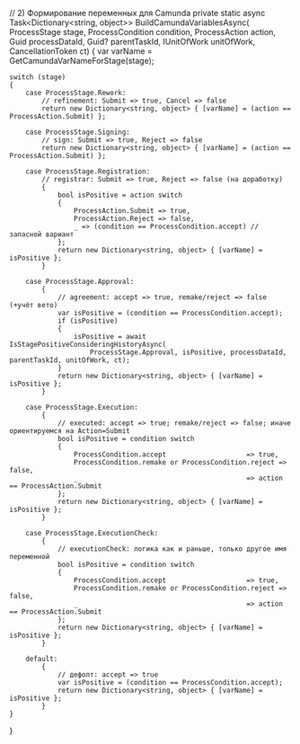 // 2) Формирование переменных для Camunda
private static async Task<Dictionary<string, object>> BuildCamundaVariablesAsync(
    ProcessStage stage,
    ProcessCondition condition,
    ProcessAction action,
    Guid processDataId,
    Guid? parentTaskId,
    IUnitOfWork unitOfWork,
    CancellationToken ct)
{
    var varName = GetCamundaVarNameForStage(stage);

    switch (stage)
    {
        case ProcessStage.Rework:
            // refinement: Submit => true, Cancel => false
            return new Dictionary<string, object> { [varName] = (action == ProcessAction.Submit) };

        case ProcessStage.Signing:
            // sign: Submit => true, Reject => false
            return new Dictionary<string, object> { [varName] = (action == ProcessAction.Submit) };

        case ProcessStage.Registration:
            // registrar: Submit => true, Reject => false (на доработку)
            {
                bool isPositive = action switch
                {
                    ProcessAction.Submit => true,
                    ProcessAction.Reject => false,
                    _ => (condition == ProcessCondition.accept) // запасной вариант
                };
                return new Dictionary<string, object> { [varName] = isPositive };
            }

        case ProcessStage.Approval:
            {
                // agreement: accept => true, remake/reject => false (+учёт вето)
                var isPositive = (condition == ProcessCondition.accept);
                if (isPositive)
                {
                    isPositive = await IsStagePositiveConsideringHistoryAsync(
                        ProcessStage.Approval, isPositive, processDataId, parentTaskId, unitOfWork, ct);
                }
                return new Dictionary<string, object> { [varName] = isPositive };
            }

        case ProcessStage.Execution:
            {
                // executed: accept => true; remake/reject => false; иначе ориентируемся на Action=Submit
                bool isPositive = condition switch
                {
                    ProcessCondition.accept                    => true,
                    ProcessCondition.remake or ProcessCondition.reject => false,
                    _                                          => action == ProcessAction.Submit
                };
                return new Dictionary<string, object> { [varName] = isPositive };
            }

        case ProcessStage.ExecutionCheck:
            {
                // executionCheck: логика как и раньше, только другое имя переменной
                bool isPositive = condition switch
                {
                    ProcessCondition.accept                    => true,
                    ProcessCondition.remake or ProcessCondition.reject => false,
                    _                                          => action == ProcessAction.Submit
                };
                return new Dictionary<string, object> { [varName] = isPositive };
            }

        default:
            {
                // дефолт: accept => true
                var isPositive = (condition == ProcessCondition.accept);
                return new Dictionary<string, object> { [varName] = isPositive };
            }
    }
}
